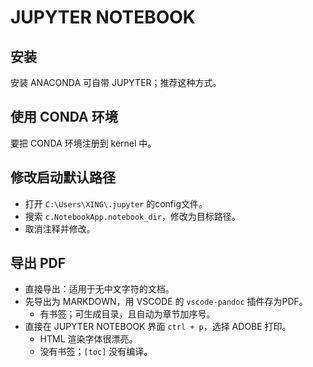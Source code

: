 # JUPYTER NOTEBOOK

## 安装

安装 ANACONDA 可自带 JUPYTER；推荐这种方式。

## 使用 CONDA 环境

要把 CONDA 环境注册到 kernel 中。

## 修改启动默认路径

- 打开 `C:\Users\XING\.jupyter` 的config文件。
- 搜索 `c.NotebookApp.notebook_dir`，修改为目标路径。
- 取消注释并修改。

## 导出 PDF

- 直接导出：适用于无中文字符的文档。
- 先导出为 MARKDOWN，用 VSCODE 的 `vscode-pandoc` 插件存为PDF。
  - 有书签；可生成目录，且自动为章节加序号。
- 直接在 JUPYTER NOTEBOOK 界面 `ctrl + p`，选择 ADOBE 打印。
  - HTML 渲染字体很漂亮。
  - 没有书签；`[toc]` 没有编译。
